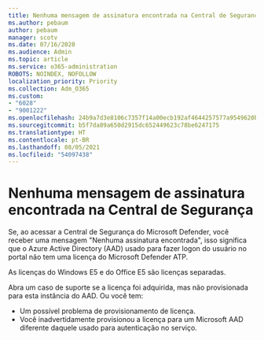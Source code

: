 ```yaml
---
title: Nenhuma mensagem de assinatura encontrada na Central de Segurança
ms.author: pebaum
author: pebaum
manager: scotv
ms.date: 07/16/2020
ms.audience: Admin
ms.topic: article
ms.service: o365-administration
ROBOTS: NOINDEX, NOFOLLOW
localization_priority: Priority
ms.collection: Adm_O365
ms.custom:
- "6028"
- "9001222"
ms.openlocfilehash: 24b9a7d3e8106c7357f14a00ecb192af4644257577a9549620b6e8b11b6f90d0
ms.sourcegitcommit: b5f7da89a650d2915dc652449623c78be6247175
ms.translationtype: HT
ms.contentlocale: pt-BR
ms.lasthandoff: 08/05/2021
ms.locfileid: "54097438"
---
```

# <a name="no-subscriptions-found-message-in-the-security-center"></a>Nenhuma mensagem de assinatura encontrada na Central de Segurança

Se, ao acessar a Central de Segurança do Microsoft Defender, você receber uma mensagem "Nenhuma assinatura encontrada", isso significa que o Azure Active Directory (AAD) usado para fazer logon do usuário no portal não tem uma licença do Microsoft Defender ATP.  

As licenças do Windows E5 e do Office E5 são licenças separadas.

Abra um caso de suporte se a licença foi adquirida, mas não provisionada para esta instância do AAD. Ou você tem: <br/>
-   Um possível problema de provisionamento de licença.<br/>
-   Você inadvertidamente provisionou a licença para um Microsoft AAD diferente daquele usado para autenticação no serviço.